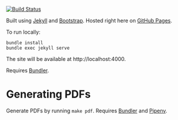[![Build Status](https://travis-ci.org/craiga/craiga.id.au.svg?branch=master)](https://travis-ci.org/craiga/craiga.id.au)

Built using [Jekyll](https://jekyllrb.com) and [Bootstrap](https://getbootstrap.com). Hosted right here on [GitHub Pages](https://pages.github.com).

To run locally:

    bundle install
    bundle exec jekyll serve

The site will be available at http://localhost:4000.

Requires [Bundler](https://bundler.io).

# Generating PDFs

Generate PDFs by running `make pdf`. Requires [Bundler](https://bundler.io) and [Pipenv](https://pipenv.readthedocs.io/en/latest/).
